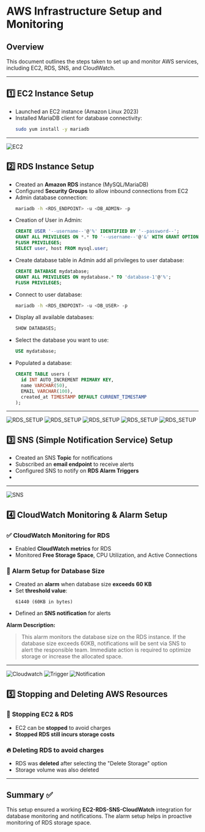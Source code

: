 # AWS Infrastructure Setup and Monitoring

## Overview
This document outlines the steps taken to set up and monitor AWS services, including EC2, RDS, SNS, and CloudWatch.

---

## 1️⃣ EC2 Instance Setup
- Launched an EC2 instance (Amazon Linux 2023)
- Installed MariaDB client for database connectivity:
  ```sh
  sudo yum install -y mariadb
  ```
---

![EC2](Assignment_no1%20Images/EC2.png)

## 2️⃣ RDS Instance Setup
- Created an **Amazon RDS** instance (MySQL/MariaDB)
- Configured **Security Groups** to allow inbound connections from EC2
- Admin database connection:
  ```sh
  mariadb -h <RDS_ENDPOINT> -u <DB_ADMIN> -p
  ```
- Creation of User in Admin:
  ```sql
  CREATE USER '--username--'@'%' IDENTIFIED BY '--password--';
  GRANT ALL PRIVILEGES ON *.* TO '--username--'@'&' WITH GRANT OPTION;
  FLUSH PRIVILEGES;
  SELECT user, host FROM mysql.user;
  ```
- Create database table in Admin add all privileges to user database:
  ```sql
  CREATE DATABASE mydatabase;
  GRANT ALL PRIVILEGES ON mydatabase.* TO 'database-1'@'%';
  FLUSH PRIVILEGES;
  ```
- Connect to user database:
  ```sh
  mariadb -h <RDS_ENDPOINT> -u <DB_USER> -p
  ```
- Display all available databases:
  ```sql
  SHOW DATABASES;
  ```
- Select the database you want to use:
  ```sql
  USE mydatabase;
  ```
- Populated a database:
  ```sql
  CREATE TABLE users (
    id INT AUTO_INCREMENT PRIMARY KEY,
    name VARCHAR(50),
    EMAIL VARCHAR(100),
    created_at TIMESTAMP DEFAULT CURRENT_TIMESTAMP
  );
  ```
---

![RDS_SETUP](Assignment_no1%20Images/STEP01.png)
![RDS_SETUP](Assignment_no1%20Images/STEP02.png)
![RDS_SETUP](Assignment_no1%20Images/STEP03.png)
![RDS_SETUP](Assignment_no1%20Images/STEP04.png)
![RDS_SETUP](Assignment_no1%20Images/RDS.png)

## 3️⃣ SNS (Simple Notification Service) Setup
- Created an SNS **Topic** for notifications
- Subscribed an **email endpoint** to receive alerts
- Configured SNS to notify on **RDS Alarm Triggers**
- 
---

![SNS](Assignment_no1%20Images/SNS_Topic.png)

## 4️⃣ CloudWatch Monitoring & Alarm Setup
### ✅ **CloudWatch Monitoring for RDS**
- Enabled **CloudWatch metrics** for RDS
- Monitored **Free Storage Space**, CPU Utilization, and Active Connections

### 🔔 **Alarm Setup for Database Size**
- Created an **alarm** when database size **exceeds** **60 KB**
- Set **threshold value**:
  ```plaintext
  61440 (60KB in bytes)
- Defined an **SNS notification** for alerts

**Alarm Description:**
> This alarm monitors the database size on the RDS instance. If the database size exceeds 60KB, notifications will be sent via SNS to alert the responsible team. Immediate action is required to optimize storage or increase the allocated space.

---

![Cloudwatch](Assignment_no1%20Images/Cloudwatch.png)
![Trigger](Assignment_no1%20Images/Alarm_triggers.png)
![Notification](Assignment_no1%20Images/Notification.png)

## 5️⃣ Stopping and Deleting AWS Resources
### 🔹 **Stopping EC2 & RDS**
- EC2 can be **stopped** to avoid charges
- **Stopped RDS still incurs storage costs**

### 🔥 **Deleting RDS to avoid charges**
- RDS was **deleted** after selecting the "Delete Storage" option
- Storage volume was also deleted

---

## Summary ✅
This setup ensured a working **EC2-RDS-SNS-CloudWatch** integration for database monitoring and notifications. The alarm setup helps in proactive monitoring of RDS storage space.
